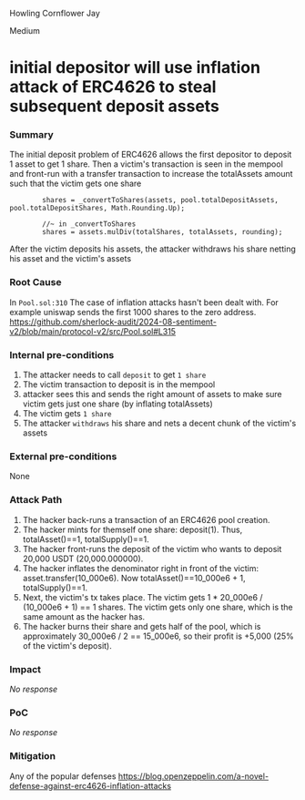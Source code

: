 Howling Cornflower Jay

Medium

# initial depositor will use inflation attack of ERC4626 to steal subsequent deposit assets

### Summary

The initial deposit problem of ERC4626 allows the first depositor to deposit 1 asset to get 1 share. Then a victim's transaction is seen in the mempool and front-run with a transfer transaction to increase the totalAssets amount such that the victim gets one share

```solidity
        shares = _convertToShares(assets, pool.totalDepositAssets, pool.totalDepositShares, Math.Rounding.Up);

        //~ in _convertToShares
        shares = assets.mulDiv(totalShares, totalAssets, rounding);
```

After the victim deposits his assets, the attacker withdraws his share netting his asset and the victim's assets

### Root Cause

In `Pool.sol:310` The case of inflation attacks hasn't been dealt with. For example uniswap sends the first 1000 shares to the zero address.
https://github.com/sherlock-audit/2024-08-sentiment-v2/blob/main/protocol-v2/src/Pool.sol#L315

### Internal pre-conditions

1. The attacker needs to call `deposit` to get `1 share`
2. The victim transaction to deposit is in the mempool
3. attacker sees this and sends the right amount of assets to make sure victim gets just one share (by inflating totalAssets)
4. The victim gets `1 share`
5. The attacker `withdraws` his share and nets a decent chunk of the victim's assets

### External pre-conditions

None

### Attack Path

1. The hacker back-runs a transaction of an ERC4626 pool creation.
2. The hacker mints for themself one share: deposit(1). Thus, totalAsset()==1, totalSupply()==1.
3. The hacker front-runs the deposit of the victim who wants to deposit 20,000 USDT (20,000.000000).
4. The hacker inflates the denominator right in front of the victim: asset.transfer(10_000e6). Now totalAsset()==10_000e6 + 1, totalSupply()==1.
5. Next, the victim's tx takes place. The victim gets 1 * 20_000e6 / (10_000e6 + 1) == 1 shares. The victim gets only one share, which is the same amount as the hacker has.
6. The hacker burns their share and gets half of the pool, which is approximately 30_000e6 / 2 == 15_000e6, so their profit is +5,000 (25% of the victim's deposit).


### Impact

_No response_

### PoC

_No response_

### Mitigation

Any of the popular defenses
https://blog.openzeppelin.com/a-novel-defense-against-erc4626-inflation-attacks